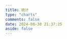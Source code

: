 ```yaml
---
title: 统计
type: "charts"
comments: false
date: 2024-08-30 21:37:25
aside: false
---
```


<script src="https://cdn.bootcdn.net/ajax/libs/echarts/4.9.0-rc.1/echarts.min.js"></script>

<!-- 文章发布时间统计图 --> <!-- 2020-02是从2020年2月开始计算 -->
<div id="posts-chart" data-start="2024-06" style="border-radius: 8px; height: 300px; padding: 10px;"></div>
<!-- 文章标签统计图 --> <!-- data-length="10" 是显示的标签数量 -->
<div id="tags-chart" data-length="10" style="border-radius: 8px; height: 300px; padding: 10px;"></div>
<!-- 文章分类统计图 -->
<div id="categories-chart" data-parent="true" style="border-radius: 8px; height: 300px; padding: 10px;"></div>